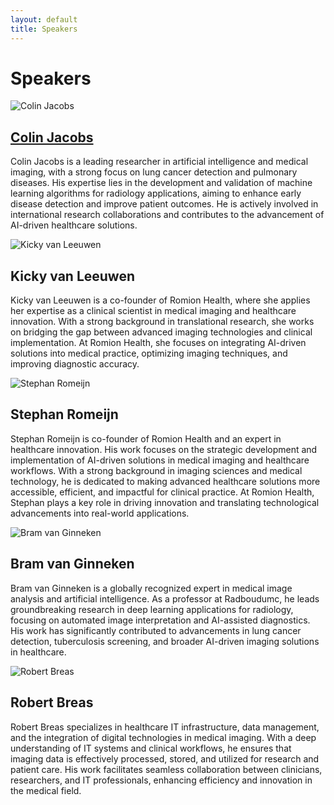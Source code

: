 ```yaml
---
layout: default
title: Speakers
---
```


# Speakers


<div class="speaker left">
    <img src="{{ site.url }}/assets/img/Colin_Jacobs.jpg" alt="Colin Jacobs">
    <div class="speaker-info">
        <div class="content a">
            <a href="https://www.linkedin.com/in/colin-jacobs-01a14628/" target="_blank">
            <h2>Colin Jacobs</h2> 
             </a>
        </div>
        <p> Colin Jacobs is a leading researcher in artificial intelligence and medical imaging, with a strong focus on lung cancer detection and pulmonary diseases. His expertise lies in the development and validation of machine learning algorithms for radiology applications, aiming to enhance early disease detection and improve patient outcomes. He is actively involved in international research collaborations and contributes to the advancement of AI-driven healthcare solutions.  </p>
    </div>
</div>


<div class="speaker right">
    <img src="{{ site.url }}/assets/img/Kicky_van_Leeuwen.jpg" alt="Kicky van Leeuwen">
    <div class="speaker-info">
        <h2>Kicky van Leeuwen</h2>
        <p> Kicky van Leeuwen is a co-founder of Romion Health, where she applies her expertise as a clinical scientist in medical imaging and healthcare innovation. With a strong background in translational research, she works on bridging the gap between advanced imaging technologies and clinical implementation. At Romion Health, she focuses on integrating AI-driven solutions into medical practice, optimizing imaging techniques, and improving diagnostic accuracy. </p>
    </div>
</div>

<div class="speaker left">
    <img src="{{ site.url }}/assets/img/Stephan_Romeijn.jpg" alt="Stephan Romeijn">
    <div class="speaker-info">
        <h2>Stephan Romeijn</h2>
        <p>Stephan Romeijn is co-founder of Romion Health and an expert in healthcare innovation. His work focuses on the strategic development and implementation of AI-driven solutions in medical imaging and healthcare workflows. With a strong background in imaging sciences and medical technology, he is dedicated to making advanced healthcare solutions more accessible, efficient, and impactful for clinical practice. At Romion Health, Stephan plays a key role in driving innovation and translating technological advancements into real-world applications.</p>
    </div>
</div>

<div class="speaker right">
    <img src="{{ site.url }}/assets/img/Bram_van_Ginneken.jpg" alt="Bram van Ginneken">
    <div class="speaker-info">
       <h2>Bram van Ginneken</h2> 
       <p> Bram van Ginneken is a globally recognized expert in medical image analysis and artificial intelligence. As a professor at Radboudumc, he leads groundbreaking research in deep learning applications for radiology, focusing on automated image interpretation and AI-assisted diagnostics. His work has significantly contributed to advancements in lung cancer detection, tuberculosis screening, and broader AI-driven imaging solutions in healthcare.</p>
    </div>
</div>

<div class="speaker left">
    <img src="{{ site.url }}/assets/img/Robert_Breas.jpg" alt="Robert Breas">
    <div class="speaker-info">
        <h2>Robert Breas</h2>
        <p> Robert Breas specializes in healthcare IT infrastructure, data management, and the integration of digital technologies in medical imaging. With a deep understanding of IT systems and clinical workflows, he ensures that imaging data is effectively processed, stored, and utilized for research and patient care. His work facilitates seamless collaboration between clinicians, researchers, and IT professionals, enhancing efficiency and innovation in the medical field. </p>
    </div>
</div>





